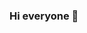 ### Hi everyone 👋

<!--
**alexnorse/alexnorse** is a ✨ _special_ ✨ repository because its `README.md` (this file) appears on your GitHub profile.

- Currently on the finish line of my educational process (specifically  
- Frameworks - UIKit and SwiftUI - I'm working in both!
- Preparing to launch my first App in AppStore this summer
- While you can see a few fully self-made projects right now on my page
- Opened to collaborations and trainee programs in iOS development
- Also opened (and even looking!) for the full-time Junior iOS engineer position
- Be happy and grateful to get constructive feedback on my current projects
